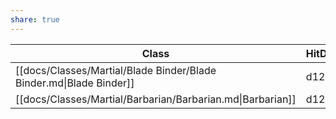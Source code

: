 ```yaml
---
share: true
---
```

| Class                                                               | HitDie | BAB | Type    |
| ------------------------------------------------------------------- | ------ | --- | ------- |
| [[docs/Classes/Martial/Blade Binder/Blade Binder.md\|Blade Binder]] | d12    | 1   | Martial |
| [[docs/Classes/Martial/Barbarian/Barbarian.md\|Barbarian]]          | d12    | 1   | Martial |


